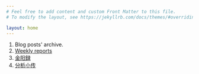 ```yaml
---
# Feel free to add content and custom Front Matter to this file.
# To modify the layout, see https://jekyllrb.com/docs/themes/#overriding-theme-defaults

layout: home
---
```

1. Blog posts' archive.
2. [Weekly reports](/weekly_reports)
3. [金阳録](/golden_yang)
4. [分析小传](/analysis)
